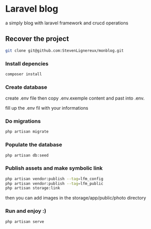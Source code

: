 # Laravel blog

a simply blog with laravel framework and crucd operations


## Recover the project

```bash
git clone git@github.com:StevenLignereux/monblog.git
```

### Install depencies

```bash
composer install
```

### Create database

create .env file then copy .env.exemple content and past into .env. 

fill up the .env fil with your informations


### Do migrations
```bash
php artisan migrate
```

### Populate the database
```bash
php artisan db:seed
```

### Publish assets and make symbolic link
```bash
php artisan vendor:publish --tag=lfm_config
php artisan vendor:publish --tag=lfm_public
php artisan storage:link
```
then you can add images in the storage/app/public/photo directory

### Run and enjoy :)
```bash
php artisan serve
```

